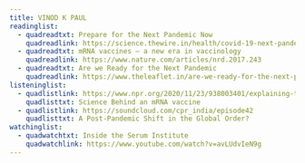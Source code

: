 ```yaml
---
title: VINOD K PAUL
readinglist:
  - quadreadtxt: Prepare for the Next Pandemic Now
    quadreadlink: https://science.thewire.in/health/covid-19-next-pandemic-prepare-ihr-2005-ayushman-bharat/
  - quadreadtxt: mRNA vaccines — a new era in vaccinology
    quadreadlink: https://www.nature.com/articles/nrd.2017.243
  - quadreadtxt: Are we Ready for the Next Pandemic
    quadreadlink: https://www.theleaflet.in/are-we-ready-for-the-next-pandemic-analyzing-indias-social-fiscal-and-legal-preparedness/#
listeninglist:
  - quadlistlink: https://www.npr.org/2020/11/23/938003401/explaining-the-science-behind-an-mrna-vaccine-for-covid-19
    quadlisttxt: Science Behind an mRNA vaccine
  - quadlistlink: https://soundcloud.com/cpr_india/episode42
    quadlisttxt: A Post-Pandemic Shift in the Global Order?
watchinglist:
  - quadwatchtxt: Inside the Serum Institute
    quadwatchlink: https://www.youtube.com/watch?v=avLUdvIeN9g
---
```


